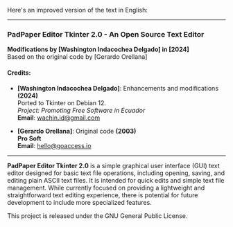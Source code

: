 Here's an improved version of the text in English:

---

### PadPaper Editor Tkinter 2.0 - An Open Source Text Editor

**Modifications by [Washington Indacochea Delgado] in [2024]**  
Based on the original code by [Gerardo Orellana]  

#### Credits:

- **[Washington Indacochea Delgado]**: Enhancements and modifications **(2024)**  
  Ported to Tkinter on Debian 12.  
  *Project: Promoting Free Software in Ecuador*  
  **Email**: wachin.id@gmail.com  

- **[Gerardo Orellana]**: Original code **(2003)**  
  **Pro Soft**  
  **Email**: hello@goaccess.io  

---

**PadPaper Editor Tkinter 2.0** is a simple graphical user interface (GUI) text editor designed for basic text file operations, including opening, saving, and editing plain ASCII text files. It is intended for quick edits and simple text file management. While currently focused on providing a lightweight and straightforward text editing experience, there is potential for future development to include more specialized features.

This project is released under the GNU General Public License.
